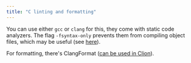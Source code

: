 ```yaml
---
title: "C linting and formatting"
---
```


You can use either `gcc` or `clang` for this, they come with static code analyzers. The flag `-fsyntax-only` prevents them from compiling object files, which may be useful (see [here](https://stackoverflow.com/questions/40105453/what-is-the-use-of-fsyntax-only-option-in-gcc-command/42940607)).

For formatting, there's ClangFormat ([can be used in Clion](https://www.jetbrains.com/help/clion/clangformat-as-alternative-formatter.html)).
